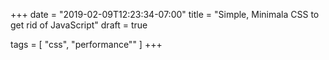 +++
date = "2019-02-09T12:23:34-07:00"
title = "Simple, Minimala CSS to get rid of JavaScript"
draft = true

tags = [ "css", "performance"" ]
+++


